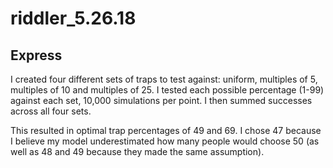 # riddler_5.26.18

## Express

I created four different sets of traps to test against: uniform, multiples of 5, multiples of 10 and multiples of 25. I tested each possible percentage (1-99) against each set, 10,000 simulations per point. I then summed successes across all four sets.

This resulted in optimal trap percentages of 49 and 69. I chose 47 because I believe my model underestimated how many people would choose 50 (as well as 48 and 49 because they made the same assumption).
